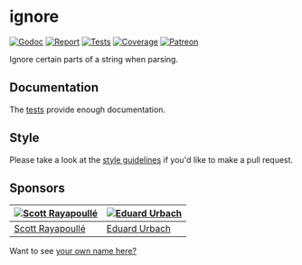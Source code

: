 # ignore

[![Godoc][godoc-image]][godoc-url]
[![Report][report-image]][report-url]
[![Tests][tests-image]][tests-url]
[![Coverage][coverage-image]][coverage-url]
[![Patreon][patreon-image]][patreon-url]

Ignore certain parts of a string when parsing.

## Documentation

The [tests](Reader_test.go) provide enough documentation.

## Style

Please take a look at the [style guidelines](https://github.com/akyoto/quality/blob/master/STYLE.md) if you'd like to make a pull request.

## Sponsors

| [![Scott Rayapoullé](https://avatars3.githubusercontent.com/u/11772084?s=70&v=4)](https://github.com/soulcramer) | [![Eduard Urbach](https://avatars2.githubusercontent.com/u/438936?s=70&v=4)](https://twitter.com/eduardurbach) |
| --- | --- |
| [Scott Rayapoullé](https://github.com/soulcramer) | [Eduard Urbach](https://eduardurbach.com) |

Want to see [your own name here?](https://www.patreon.com/eduardurbach)

[godoc-image]: https://godoc.org/github.com/akyoto/ignore?status.svg
[godoc-url]: https://godoc.org/github.com/akyoto/ignore
[report-image]: https://goreportcard.com/badge/github.com/akyoto/ignore
[report-url]: https://goreportcard.com/report/github.com/akyoto/ignore
[tests-image]: https://cloud.drone.io/api/badges/akyoto/ignore/status.svg
[tests-url]: https://cloud.drone.io/akyoto/ignore
[coverage-image]: https://codecov.io/gh/akyoto/ignore/graph/badge.svg
[coverage-url]: https://codecov.io/gh/akyoto/ignore
[patreon-image]: https://img.shields.io/badge/patreon-donate-green.svg
[patreon-url]: https://www.patreon.com/eduardurbach
